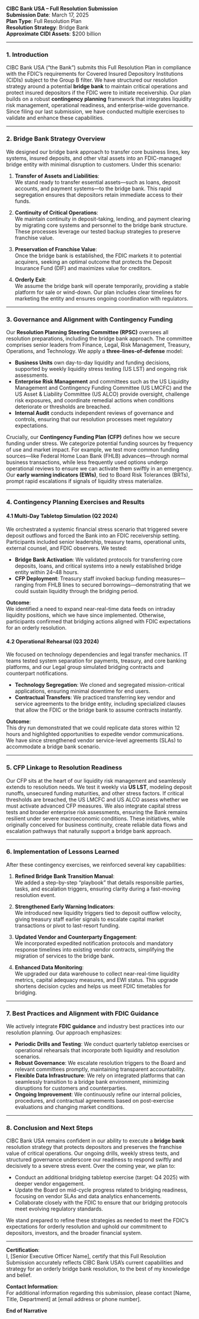 **CIBC Bank USA – Full Resolution Submission**  
**Submission Date**: March 17, 2025  
**Plan Type**: Full Resolution Plan  
**Resolution Strategy**: Bridge Bank  
**Approximate CIDI Assets**: \$200 billion  

---

### 1. Introduction  
CIBC Bank USA (“the Bank”) submits this Full Resolution Plan in compliance with the FDIC’s requirements for Covered Insured Depository Institutions (CIDIs) subject to the Group B filter. We have structured our resolution strategy around a potential **bridge bank** to maintain critical operations and protect insured depositors if the FDIC were to initiate receivership. Our plan builds on a robust **contingency planning** framework that integrates liquidity risk management, operational readiness, and enterprise-wide governance. Since filing our last submission, we have conducted multiple exercises to validate and enhance these capabilities.

---

### 2. Bridge Bank Strategy Overview  
We designed our bridge bank approach to transfer core business lines, key systems, insured deposits, and other vital assets into an FDIC-managed bridge entity with minimal disruption to customers. Under this scenario:

1. **Transfer of Assets and Liabilities**:  
   We stand ready to transfer essential assets—such as loans, deposit accounts, and payment systems—to the bridge bank. This rapid segregation ensures that depositors retain immediate access to their funds.

2. **Continuity of Critical Operations**:  
   We maintain continuity in deposit-taking, lending, and payment clearing by migrating core systems and personnel to the bridge bank structure. These processes leverage our tested backup strategies to preserve franchise value.

3. **Preservation of Franchise Value**:  
   Once the bridge bank is established, the FDIC markets it to potential acquirers, seeking an optimal outcome that protects the Deposit Insurance Fund (DIF) and maximizes value for creditors.

4. **Orderly Exit**:  
   We assume the bridge bank will operate temporarily, providing a stable platform for sale or wind-down. Our plan includes clear timelines for marketing the entity and ensures ongoing coordination with regulators.

---

### 3. Governance and Alignment with Contingency Funding  
Our **Resolution Planning Steering Committee (RPSC)** oversees all resolution preparations, including the bridge bank approach. The committee comprises senior leaders from Finance, Legal, Risk Management, Treasury, Operations, and Technology. We apply a **three-lines-of-defense** model:

- **Business Units** own day-to-day liquidity and funding decisions, supported by weekly liquidity stress testing (US LST) and ongoing risk assessments.  
- **Enterprise Risk Management** and committees such as the US Liquidity Management and Contingency Funding Committee (US LMCFC) and the US Asset & Liability Committee (US ALCO) provide oversight, challenge risk exposures, and coordinate remedial actions when conditions deteriorate or thresholds are breached.  
- **Internal Audit** conducts independent reviews of governance and controls, ensuring that our resolution processes meet regulatory expectations.

Crucially, our **Contingency Funding Plan (CFP)** defines how we secure funding under stress. We categorize potential funding sources by frequency of use and market impact. For example, we test more common funding sources—like Federal Home Loan Bank (FHLB) advances—through normal business transactions, while less frequently used options undergo operational reviews to ensure we can activate them swiftly in an emergency. Our **early warning indicators (EWIs)**, tied to Board Risk Tolerances (BRTs), prompt rapid escalations if signals of liquidity stress materialize.

---

### 4. Contingency Planning Exercises and Results  

#### 4.1 Multi-Day Tabletop Simulation (Q2 2024)  
We orchestrated a systemic financial stress scenario that triggered severe deposit outflows and forced the Bank into an FDIC receivership setting. Participants included senior leadership, treasury teams, operational units, external counsel, and FDIC observers. We tested:

- **Bridge Bank Activation**: We validated protocols for transferring core deposits, loans, and critical systems into a newly established bridge entity within 24–48 hours.  
- **CFP Deployment**: Treasury staff invoked backup funding measures—ranging from FHLB lines to secured borrowings—demonstrating that we could sustain liquidity through the bridging period.

**Outcome**:  
We identified a need to expand near-real-time data feeds on intraday liquidity positions, which we have since implemented. Otherwise, participants confirmed that bridging actions aligned with FDIC expectations for an orderly resolution.

#### 4.2 Operational Rehearsal (Q3 2024)  
We focused on technology dependencies and legal transfer mechanics. IT teams tested system separation for payments, treasury, and core banking platforms, and our Legal group simulated bridging contracts and counterpart notifications.

- **Technology Segregation**: We cloned and segregated mission-critical applications, ensuring minimal downtime for end users.  
- **Contractual Transfers**: We practiced transferring key vendor and service agreements to the bridge entity, including specialized clauses that allow the FDIC or the bridge bank to assume contracts instantly.

**Outcome**:  
This dry run demonstrated that we could replicate data stores within 12 hours and highlighted opportunities to expedite vendor communications. We have since strengthened vendor service-level agreements (SLAs) to accommodate a bridge bank scenario.

---

### 5. CFP Linkage to Resolution Readiness  
Our CFP sits at the heart of our liquidity risk management and seamlessly extends to resolution needs. We test it weekly via **US LST**, modeling deposit runoffs, unsecured funding maturities, and other stress factors. If critical thresholds are breached, the US LMCFC and US ALCO assess whether we must activate advanced CFP measures. We also integrate capital stress tests and broader enterprise risk assessments, ensuring the Bank remains resilient under severe macroeconomic conditions. These initiatives, while originally conceived for business continuity, create reliable data flows and escalation pathways that naturally support a bridge bank approach.

---

### 6. Implementation of Lessons Learned  
After these contingency exercises, we reinforced several key capabilities:

1. **Refined Bridge Bank Transition Manual**:  
   We added a step-by-step “playbook” that details responsible parties, tasks, and escalation triggers, ensuring clarity during a fast-moving resolution event.

2. **Strengthened Early Warning Indicators**:  
   We introduced new liquidity triggers tied to deposit outflow velocity, giving treasury staff earlier signals to escalate capital market transactions or pivot to last-resort funding.

3. **Updated Vendor and Counterparty Engagement**:  
   We incorporated expedited notification protocols and mandatory response timelines into existing vendor contracts, simplifying the migration of services to the bridge bank.

4. **Enhanced Data Monitoring**:  
   We upgraded our data warehouse to collect near-real-time liquidity metrics, capital adequacy measures, and EWI status. This upgrade shortens decision cycles and helps us meet FDIC timetables for bridging.

---

### 7. Best Practices and Alignment with FDIC Guidance  
We actively integrate **FDIC guidance** and industry best practices into our resolution planning. Our approach emphasizes:

- **Periodic Drills and Testing**: We conduct quarterly tabletop exercises or operational rehearsals that incorporate both liquidity and resolution scenarios.  
- **Robust Governance**: We escalate resolution triggers to the Board and relevant committees promptly, maintaining transparent accountability.  
- **Flexible Data Infrastructure**: We rely on integrated platforms that can seamlessly transition to a bridge bank environment, minimizing disruptions for customers and counterparties.  
- **Ongoing Improvement**: We continuously refine our internal policies, procedures, and contractual agreements based on post-exercise evaluations and changing market conditions.

---

### 8. Conclusion and Next Steps  
CIBC Bank USA remains confident in our ability to execute a **bridge bank** resolution strategy that protects depositors and preserves the franchise value of critical operations. Our ongoing drills, weekly stress tests, and structured governance underscore our readiness to respond swiftly and decisively to a severe stress event. Over the coming year, we plan to:

- Conduct an additional bridging tabletop exercise (target: Q4 2025) with deeper vendor engagement.  
- Update the Board on mid-cycle progress related to bridging readiness, focusing on vendor SLAs and data analytics enhancements.  
- Collaborate closely with the FDIC to ensure that our bridging protocols meet evolving regulatory standards.

We stand prepared to refine these strategies as needed to meet the FDIC’s expectations for orderly resolution and uphold our commitment to depositors, investors, and the broader financial system.

---

**Certification**:  
I, [Senior Executive Officer Name], certify that this Full Resolution Submission accurately reflects CIBC Bank USA’s current capabilities and strategy for an orderly bridge bank resolution, to the best of my knowledge and belief.

**Contact Information**:  
For additional information regarding this submission, please contact [Name, Title, Department] at [email address or phone number].

**End of Narrative**
